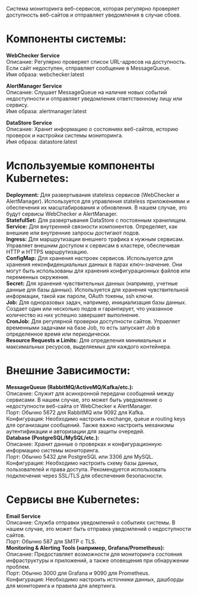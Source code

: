 Система мониторинга веб-сервисов, которая регулярно проверяет доступность веб-сайтов и отправляет уведомления в случае сбоев. 
 
# Компоненты системы:  
**WebChecker Service**  
Описание: Регулярно проверяет список URL-адресов на доступность. Если сайт недоступен, отправляет сообщение в MessageQueue.  
Имя образа: webchecker:latest  
  
**AlertManager Service**  
Описание: Слушает MessageQueue на наличие новых событий недоступности и отправляет уведомления ответственному лицу или сервису.  
Имя образа: alertmanager:latest  
  
**DataStore Service**  
Описание: Хранит информацию о состояниях веб-сайтов, историю проверок и настройки системы мониторинга.  
Имя образа: datastore:latest  
 
# Используемые компоненты Kubernetes: 
**Deployment:** Для развертывания stateless сервисов (WebChecker и AlertManager). Используется для управления stateless приложениями и обеспечения их масштабирования и обновления. В нашем случае, это будут сервисы WebChecker и AlertManager.  
**StatefulSet:** Для развертывания DataStore с постоянным хранилищем.  
**Service:** Для внутренней связности компонентов. Определяет, как внешние или внутренние запросы достигают подов.  
**Ingress:** Для маршрутизации внешнего трафика к нужным сервисам. Управляет внешним доступом к сервисам в кластере, обеспечивая HTTP и HTTPS маршрутизацию.  
**ConfigMap:** Для хранения настроек сервисов. Используется для хранения неконфиденциальных данных в парах ключ-значение. Они могут быть использованы для хранения конфигурационных файлов или переменных окружения.  
**Secret:** Для хранения чувствительных данных (например, учетные данные для базы данных). Используется для хранения чувствительной информации, такой как пароли, OAuth токены, ssh ключи.  
**Job:** Для одноразовых задач, например, инициализация базы данных. Создает один или несколько подов и гарантирует, что указанное количество из них успешно завершает выполнение.  
**CronJob:** Для регулярной проверки доступности сайтов. Управляет временными задачами на базе Job, то есть запускает Job в определенное время или периодически.  
**Resource Requests и Limits:** Для определения минимальных и максимальных ресурсов, выделяемых для каждого контейнера.  
 
# Внешние Зависимости:  
**MessageQueue (RabbitMQ/ActiveMQ/Kafka/etc.):**  
Описание: Служит для асинхронной передачи сообщений между сервисами. В нашем случае, это может быть уведомление о недоступности веб-сайта от WebChecker к AlertManager.  
Порт: Обычно 5672 для RabbitMQ или 9092 для Kafka.  
Конфигурация: Необходимо настроить exchange, queue и routing keys для организации сообщений. Также важно настроить механизмы аутентификации и авторизации для защиты очередей.  
**Database (PostgreSQL/MySQL/etc.):**  
Описание: Хранит данные о проверках и конфигурационную информацию системы мониторинга.  
Порт: Обычно 5432 для PostgreSQL или 3306 для MySQL.  
Конфигурация: Необходимо настроить схему базы данных, пользователей и права доступа. Рекомендуется использовать подключения через SSL/TLS для обеспечения безопасности.  
  
# Сервисы вне Kubernetes:  
**Email Service**  
Описание: Служба отправки уведомлений о событиях системы. В нашем случае, это может быть отправка уведомлений о недоступности сайтов.  
Порт: Обычно 587 для SMTP с TLS.  
**Monitoring & Alerting Tools (например, Grafana/Prometheus):**  
Описание: Предоставляет возможности для мониторинга состояния инфраструктуры и приложений, а также оповещения при обнаружении проблем.  
Порт: Обычно 3000 для Grafana и 9090 для Prometheus.  
Конфигурация: Необходимо настроить источники данных, дашборды для мониторинга и правила для алертинга.  

